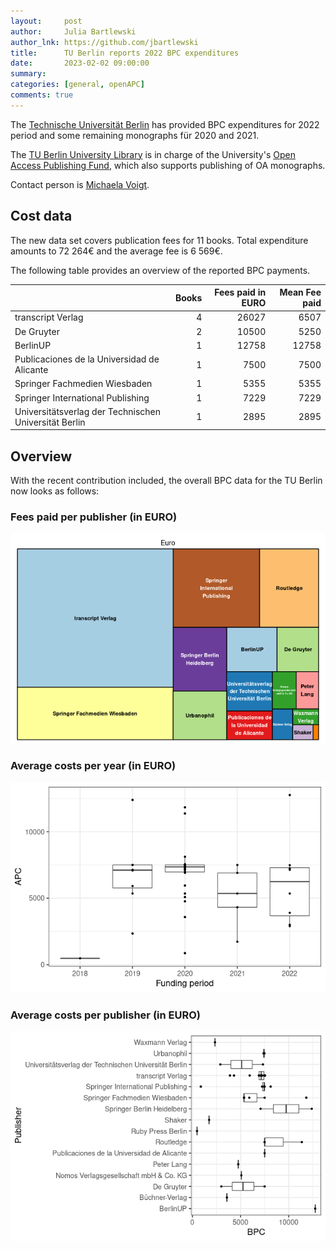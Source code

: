 ```yaml
---
layout:     post
author:     Julia Bartlewski
author_lnk: https://github.com/jbartlewski
title:      TU Berlin reports 2022 BPC expenditures
date:       2023-02-02 09:00:00
summary:    
categories: [general, openAPC]
comments: true
---
```




The [Technische Universität Berlin](https://www.tu.berlin/en/) has provided BPC expenditures for 2022 period and some remaining monographs für 2020 and 2021.

The [TU Berlin University Library](http://www.ub.tu-berlin.de/en/home/) is in charge of the University's [Open Access Publishing Fund](http://www.ub.tu-berlin.de/en/publishing/open-access/financing-for-publications/), which also supports publishing of OA monographs.

Contact person is [Michaela Voigt](mailto:openaccess@ub.tu-berlin.de).

## Cost data



The new data set covers publication fees for 11 books. Total expenditure amounts to 72 264€ and the average fee is 6 569€.

The following table provides an overview of the reported BPC payments.


|                                                      | Books| Fees paid in EURO| Mean Fee paid|
|:-----------------------------------------------------|-----:|-----------------:|-------------:|
|transcript Verlag                                     |     4|             26027|          6507|
|De Gruyter                                            |     2|             10500|          5250|
|BerlinUP                                              |     1|             12758|         12758|
|Publicaciones de la Universidad de Alicante           |     1|              7500|          7500|
|Springer Fachmedien Wiesbaden                         |     1|              5355|          5355|
|Springer International Publishing                     |     1|              7229|          7229|
|Universitätsverlag der Technischen Universität Berlin |     1|              2895|          2895|

## Overview

With the recent contribution included, the overall BPC data for the TU Berlin now looks as follows:

### Fees paid per publisher (in EURO)

![plot of chunk tree_tuberlin_2023_02_02_bpc_full](/figure/tree_tuberlin_2023_02_02_bpc_full-1.png)

###  Average costs per year (in EURO)

![plot of chunk box_tuberlin_2023_02_02_bpc_year_full](/figure/box_tuberlin_2023_02_02_bpc_year_full-1.png)

###  Average costs per publisher (in EURO)

![plot of chunk box_tuberlin_2023_02_02_bpc_publisher_full](/figure/box_tuberlin_2023_02_02_bpc_publisher_full-1.png)
